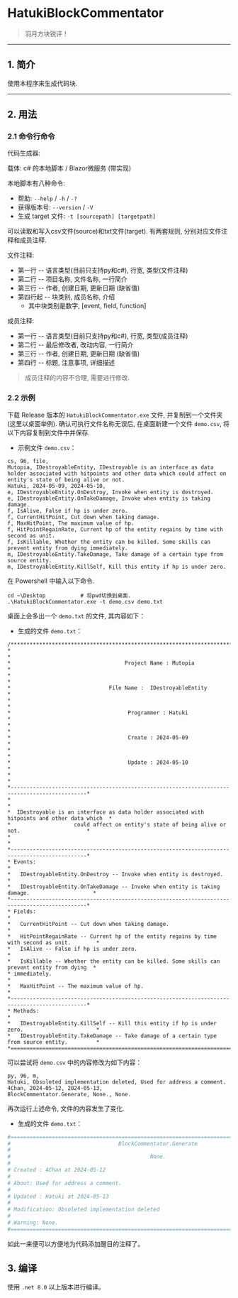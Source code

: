 # HatukiBlockCommentator

> 羽月方块锐评！

---

## 1. 简介

使用本程序来生成代码块.




---

## 2. 用法

### 2.1 命令行命令

代码生成器: 

载体: c# 的本地脚本 / Blazor微服务 (带实现)

本地脚本有八种命令: 

+ 帮助: `--help` / `-h` / `-?`
+ 获得版本号: `--version` / `-V`
+ 生成 target 文件: `-t [sourcepath] [targetpath]`
<!-- + 解析 target 文件: `-s [targetpath] [sourcepath]`
+ 生成 source 模板: `-s_tpl`
+ 生成 target 模板: `-t_tpl` -->

可以读取和写入csv文件(source)和txt文件(target). 有两套规则, 分别对应文件注释和成员注释.

文件注释: 

+ 第一行 -- 语言类型(目前只支持py和c#), 行宽, 类型(文件注释)
+ 第二行 -- 项目名称, 文件名称, 一行简介
+ 第三行 -- 作者, 创建日期, 更新日期 (缺省值)
+ 第四行起 -- 块类别, 成员名称, 介绍
  + 其中块类别是数字, [event,  field,  function]

成员注释: 

+ 第一行 -- 语言类型(目前只支持py和c#), 行宽, 类型(成员注释)
+ 第二行 -- 最后修改者, 改动内容, 一行简介
+ 第三行 -- 作者, 创建日期, 更新日期 (缺省值)
+ 第四行 -- 标题, 注意事项, 详细描述

> 成员注释的内容不合理, 需要进行修改.

### 2.2 示例

下载 Release 版本的 `HatukiBlockCommentator.exe` 文件, 并复制到一个文件夹 (这里以桌面举例). 确认可执行文件名称无误后, 在桌面新建一个文件 `demo.csv`, 将以下内容复制到文件中并保存.

+ 示例文件 `demo.csv`：

```csv
cs, 96, file,
Mutopia, IDestroyableEntity, IDestroyable is an interface as data holder associated with hitpoints and other data which could affect on entity's state of being alive or not.
Hatuki, 2024-05-09, 2024-05-10,
e, IDestroyableEntity.OnDestroy, Invoke when entity is destroyed.
e, IDestroyableEntity.OnTakeDamage, Invoke when entity is taking damage.
f, IsAlive, False if hp is under zero.
f, CurrentHitPoint, Cut down when taking damage.
f, MaxHitPoint, The maximum value of hp.
f, HitPointRegainRate, Current hp of the entity regains by time with second as unit.
f, IsKillable, Whether the entity can be killed. Some skills can prevent entity from dying immediately.
m, IDestroyableEntity.TakeDamage, Take damage of a certain type from source entity.
m, IDestroyableEntity.KillSelf, Kill this entity if hp is under zero.
```

 在 Powershell 中输入以下命令.

```dotnetcli
cd ~\Desktop           # 将pwd切换到桌面.
.\HatukiBlockCommentator.exe -t demo.csv demo.txt
```

桌面上会多出一个 `demo.txt` 的文件, 其内容如下：

+ 生成的文件 `demo.txt`：

```dotnetcli
/***********************************************************************************************
*                                                                                              *
*                                    Project Name : Mutopia                                    *
*                                                                                              *
*                               File Name :  IDestroyableEntity                                *
*                                                                                              *
*                                     Programmer : Hatuki                                      *
*                                                                                              *
*                                     Create : 2024-05-09                                      *
*                                                                                              *
*                                     Update : 2024-05-10                                      *
*                                                                                              *
*----------------------------------------------------------------------------------------------*
*                                                                                              *
*  IDestroyable is an interface as data holder associated with hitpoints and other data which  *
*                    could affect on entity's state of being alive or not.                     *
*                                                                                              *
*----------------------------------------------------------------------------------------------*
* Events:                                                                                      *
*   IDestroyableEntity.OnDestroy -- Invoke when entity is destroyed.                           *
*   IDestroyableEntity.OnTakeDamage -- Invoke when entity is taking damage.                    *
*----------------------------------------------------------------------------------------------*
* Fields:                                                                                      *
*   CurrentHitPoint -- Cut down when taking damage.                                            *
*   HitPointRegainRate -- Current hp of the entity regains by time with second as unit.        *
*   IsAlive -- False if hp is under zero.                                                      *
*   IsKillable -- Whether the entity can be killed. Some skills can prevent entity from dying  *
* immediately.                                                                                 *
*   MaxHitPoint -- The maximum value of hp.                                                    *
*----------------------------------------------------------------------------------------------*
* Methods:                                                                                     *
*   IDestroyableEntity.KillSelf -- Kill this entity if hp is under zero.                       *
*   IDestroyableEntity.TakeDamage -- Take damage of a certain type from source entity.         *
*==============================================================================================*/
```


可以尝试将 `demo.csv` 中的内容修改为如下内容：

```csv
py, 96, m,
Hatuki, Obsoleted implementation deleted, Used for address a comment.
4Chan, 2024-05-12, 2024-05-13,
BlockCommentator.Generate, None., None.
```

再次运行上述命令, 文件的内容发生了变化.

+ 生成的文件 `demo.txt`：

```python
#==============================================================================================#
#                                  BlockCommentator.Generate                                   #
#                                                                                              #
#                                            None.                                             #
#                                                                                              #
# Created : 4Chan at 2024-05-12                                                                #
#                                                                                              #
# About: Used for address a comment.                                                           #
#                                                                                              #
# Updated : Hatuki at 2024-05-13                                                               #
#                                                                                              #
# Modification: Obsoleted implementation deleted                                               #
#                                                                                              #
# Warning: None.                                                                               #
#==============================================================================================#
```

如此一来便可以方便地为代码添加醒目的注释了。

## 3. 编译

使用 `.net 8.0` 以上版本进行编译。


